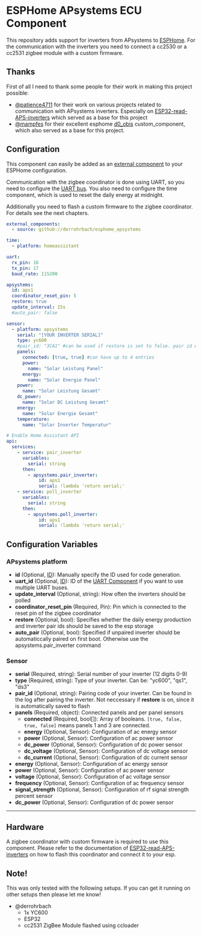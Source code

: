 # ESPHome APsystems ECU Component

This repository adds support for inverters from APsystems to [ESPHome](https://esphome.io). For the communication with the inverters you need to connect a cc2530 or a cc2531 zigbee module with a custom firmware.

## Thanks

First of all I need to thank some people for their work in making this project possible:
- [@patience4711](https://github.com/patience4711) for their work on various projects related to communication with APsystems inverters. Especially on [ESP32-read-APS-inverters](https://github.com/patience4711/ESP32-read-APS-inverters) which served as a base for this project
- [@mampfes](https://github.com/mampfes) for their excellent esphome [d0_obis](https://github.com/mampfes/esphome_obis_d0) custom_component, which also served as a base for this project.

## Configuration

This component can easily be added as an [external component](https://esphome.io/components/external_components.html) to your ESPHome configuration.

Communication with the zigbee coordinator is done using UART, so you need to configure the [UART bus](https://esphome.io/components/uart.html#uart). You also need to configure the time component, which is used to reset the daily energy at midnight.

Additionally you need to flash a custom firmware to the zigbee coordinator. For details see the next chapters.

```yaml
external_components:
  - source: github://derrohrbach/esphome_apsystems

time:
  - platform: homeassistant

uart:
  rx_pin: 16
  tx_pin: 17
  baud_rate: 115200

apsystems:
  id: aps1
  coordinator_reset_pin: 5
  restore: true
  update_interval: 15s
  #auto_pair: false

sensor:
  - platform: apsystems
    serial: "[YOUR INVERTER SERIAL]"
    type: yc600
    #pair_id: "3CA1" #can be used if restore is set to false. pair id will be logged when pairing the inverter
    panels: 
      connected: [true, true] #can have up to 4 entries
      power: 
        name: "Solar Leistung Panel"
      energy:
        name: "Solar Energie Panel"
    power: 
      name: "Solar Leistung Gesamt"
    dc_power: 
      name: "Solar DC Leistung Gesamt"
    energy: 
      name: "Solar Energie Gesamt"
    temperature:
      name: "Solar Inverter Temperatur"

# Enable Home Assistant API
api:
  services:
    - service: pair_inverter    
      variables:
        serial: string
      then:
        - apsystems.pair_inverter:
            id: aps1
            serial: !lambda 'return serial;'
    - service: poll_inverter    
      variables:
        serial: string
      then:
        - apsystems.poll_inverter:
            id: aps1
            serial: !lambda 'return serial;'
```

## Configuration Variables

### APsystems platform

- **id** (Optional, [ID](https://esphome.io/guides/configuration-types.html#config-id)): Manually specify the ID used for code generation.
- **uart_id** (Optional, [ID](https://esphome.io/guides/configuration-types.html#config-id)): ID of the [UART Component](https://esphome.io/components/uart.html#uart) if you want to use multiple UART buses.
- **update_interval** (Optional, string): How often the inverters should be polled
- **coordinator_reset_pin** (Required, Pin): Pin which is connected to the reset pin of the zigbee coordinator
- **restore** (Optional, bool): Specifies whether the daily energy production and inverter pair ids should be saved to the esp storage
- **auto_pair** (Optional, bool): Specified if unpaired inverter should be automaticcally paired on first boot. Otherwise use the apsystems.pair_inverter command

### Sensor

- **serial** (Required, string): Serial number of your inverter (12 digits 0-9)
- **type** (Required, string): Type of your inverter. Can be: "yc600", "qs1", "ds3"
- **pair_id** (Optional, string): Pairing code of your inverter. Can be found in the log after pairing the inverter. Not neccessary if **restore** is on, since it is automatically saved to flash
- **panels** (Required, object): Connected panels and per panel sensors
  - **connected** (Required, bool[]): Array of booleans. `[true, false, true, false]` means panels 1 and 3 are connected.
  - **energy** (Optional, Sensor): Configuration of ac energy sensor
  - **power** (Optional, Sensor): Configuration of ac power sensor
  - **dc_power** (Optional, Sensor): Configuration of dc power sensor
  - **dc_voltage** (Optional, Sensor): Configuration of dc voltage sensor
  - **dc_current** (Optional, Sensor): Configuration of dc current sensor
- **energy** (Optional, Sensor): Configuration of ac energy sensor
- **power** (Optional, Sensor): Configuration of ac power sensor
- **voltage** (Optional, Sensor): Configuration of ac voltage sensor
- **frequency** (Optional, Sensor): Configuration of ac frequency sensor
- **signal_strength** (Optional, Sensor): Configuration of rf signal strength percent sensor
- **dc_power** (Optional, Sensor): Configuration of dc power sensor
---

## Hardware

A zigbee coordinator with custom firmware is required to use this component. Please refer to the documentation of [ESP32-read-APS-inverters](https://github.com/patience4711/ESP32-read-APS-inverters) on how to flash this coordinator and connect it to your esp.

## Note!
 
This was only tested with the following setups. If you can get it running on other setups then please let me know!

- @derrohrbach
  - 1x YC600
  - ESP32 
  - cc2531 ZigBee Module flashed using ccloader
